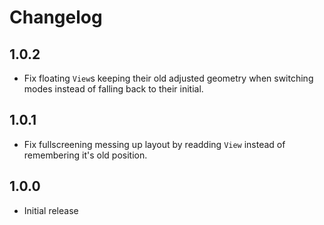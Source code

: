# Changelog

## 1.0.2

- Fix floating `View`s keeping their old adjusted geometry when switching modes instead of falling back to their initial.

## 1.0.1

- Fix fullscreening messing up layout by readding `View` instead of remembering it's old position.

## 1.0.0

- Initial release
